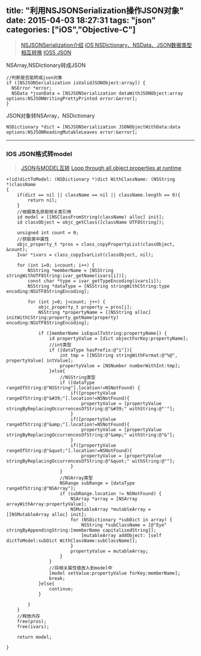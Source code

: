 title: "利用NSJSONSerialization操作JSON对象"
date: 2015-04-03 18:27:31
tags: "json"
categories: ["iOS","Objective-C"]
---

> [NSJSONSerialization介绍](http://blog.csdn.net/uxyheaven/article/details/7888559)
> [iOS NSDictionary、NSData、JSON数据类型相互转换](http://blog.csdn.net/x1135768777/article/details/8529297)
> [IOS5 JSON](http://www.cnblogs.com/cokecoffe/archive/2012/06/02/2537104.html)

NSArray,NSDictionary转成JSON
```objc
//判断是否能转成json对象
if ([NSJSONSerialization isValidJSONObject:array]) {
  NSError *error;
  NSData *jsonData = [NSJSONSerialization dataWithJSONObject:array options:NSJSONWritingPrettyPrinted error:&error];
}
```

JSON对象转NSArray，NSDictionary
```objc
NSDictionary *dict = [NSJSONSerialization JSONObjectWithData:data options:NSJSONReadingMutableLeaves error:&error];
```

----

### IOS JSON格式转model

> [JSON与MODEL互转](http://blog.csdn.net/woaifen3344/article/details/39301203)
> [Loop through all object properties at runtime](http://stackoverflow.com/questions/9269372/loop-through-all-object-properties-at-runtime)


```objc
+(id)dictToModel: (NSDictionary *)dict WithClassName: (NSString *)className
{
    if(dict == nil || className == nil || className.length == 0){
        return nil;
    }
    //根据类名获取相关类引用
    id model = [[NSClassFromString(className) alloc] init];
    id classObject = objc_getClass([className UTF8String]);
    
    unsigned int count = 0;
    //获取类中属性
    objc_property_t *pros = class_copyPropertyList(classObject, &count);
    Ivar *ivars = class_copyIvarList(classObject, nil);
    
    for (int i=0; i<count; i++) {
        NSString *memberName = [NSString stringWithUTF8String:ivar_getName(ivars[i])];
        const char *type = ivar_getTypeEncoding(ivars[i]);
        NSString *dataType = [NSString stringWithCString:type encoding:NSUTF8StringEncoding];
        
        for (int j=0; j<count; j++) {
            objc_property_t property = pros[j];
            NSString *propertyName = [[NSString alloc] initWithCString:property_getName(property) encoding:NSUTF8StringEncoding];
            
            if ([memberName isEqualToString:propertyName]) {
                id propertyValue = [dict objectForKey:propertyName];
                //int类型
                if ([dataType hasPrefix:@"i"]){
                    int tmp = [[NSString stringWithFormat:@"%@", propertyValue] intValue];
                    propertyValue = [NSNumber numberWithInt:tmp];
                }else{
                    //NSString类型
                    if ([dataType rangeOfString:@"NSString"].location!=NSNotFound) {
                        if([propertyValue rangeOfString:@"&#39;"].location!=NSNotFound){
                            propertyValue = [propertyValue stringByReplacingOccurrencesOfString:@"&#39;" withString:@"'"];
                        }
                        if([propertyValue rangeOfString:@"&amp;"].location!=NSNotFound){
                            propertyValue = [propertyValue stringByReplacingOccurrencesOfString:@"&amp;" withString:@"&"];
                        }
                        if([propertyValue rangeOfString:@"&quot;"].location!=NSNotFound){
                            propertyValue = [propertyValue stringByReplacingOccurrencesOfString:@"&quot;" withString:@""];
                        }
                    }
                    //NSArray类型
                    NSRange subRange = [dataType rangeOfString:@"NSArray"];
                    if (subRange.location != NSNotFound) {
                        NSArray *array = [NSArray arrayWithArray:propertyValue];
                        NSMutableArray *mutableArray = [[NSMutableArray alloc] init];
                        for (NSDictionary *subDict in array) {
                            NSString *subClassName = [@"Eye" stringByAppendingString:[memberName capitalizedString]];
                            [mutableArray addObject: [self dictToModel:subDict WithClassName:subClassName]];
                        }
                        propertyValue = mutableArray;
                    }
                }
                //将相关属性值放入到model中
                [model setValue:propertyValue forKey:memberName];
                break;
            }else{
                continue;
            }
            
        }
    }
    //释放内存    
    free(pros);
    free(ivars);

    return model;

}
```
